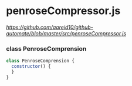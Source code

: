# penroseCompressor.js
*https://github.com/aareid10/github-automate/blob/master/src/penroseCompressor.js*


### class PenroseComprension 

```js
class PenroseComprension {
  constructor() {
  }
}
```
